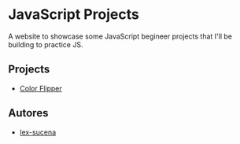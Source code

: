 # JavaScript Projects

A website to showcase some JavaScript begineer projects that I'll be building to
practice JS.

## Projects

- [Color Flipper](htthttps://lex-sucena.github.io/js-projects/assets/projects/color-flipper/color-flipper.html)

## Autores

- [lex-sucena](https://linktr.ee/lex.sucena)
